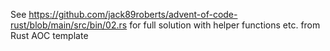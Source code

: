 See https://github.com/jack89roberts/advent-of-code-rust/blob/main/src/bin/02.rs for full solution with helper functions etc. from Rust AOC template
